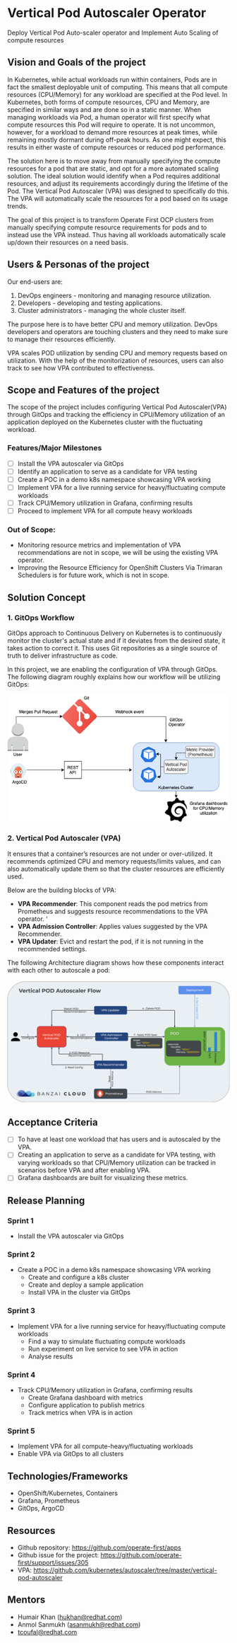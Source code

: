 # Vertical Pod Autoscaler Operator
Deploy Vertical Pod Auto-scaler operator and Implement Auto Scaling of compute resources


## Vision and Goals of the project

In Kubernetes, while actual workloads run within containers, Pods are in fact the smallest deployable unit of computing. This means that all compute resources (CPU/Memory) for any workload are specified at the Pod level. In Kubernetes, both forms of compute resources, CPU and Memory, are specified in similar ways and are done so in a static manner. When managing workloads via Pod, a human operator will first specify what compute resources this Pod will require to operate. It is not uncommon, however, for a workload to demand more resources at peak times, while remaining mostly dormant during off-peak hours. As one might expect, this results in either waste of compute resources or reduced pod performance.
 
The solution here is to move away from manually specifying the compute resources for a pod that are static, and opt for a more automated scaling solution. The ideal solution would identify when a Pod requires additional resources, and adjust its requirements accordingly during the lifetime of the Pod. The Vertical Pod Autoscaler (VPA) was designed to specifically do this. The VPA will automatically scale the resources for a pod based on its usage trends. 

The goal of this project is to transform Operate First OCP clusters from manually specifying compute resource requirements for pods and to instead use the VPA instead. Thus having all workloads automatically scale up/down their resources on a need basis.

## Users & Personas of the project

Our end-users are:

1. DevOps engineers - monitoring and managing resource utilization. 
2. Developers - developing and testing applications.
3. Cluster administrators - managing the whole cluster itself.

The purpose here is to have better CPU and memory utilization. DevOps developers and operators are touching clusters and they need to make sure to manage their resources efficiently.

VPA scales POD utilization by sending CPU and memory requests based on utilization. With the help of the monitorization of resources, users can also track to see how VPA contributed to effectiveness.


## Scope and Features of the project

The scope of the project includes configuring Vertical Pod Autoscaler(VPA) through GitOps and tracking the efficiency in CPU/Memory utilization of an application deployed on the Kubernetes cluster with the fluctuating workload.

### Features/Major Milestones
- [ ] Install the VPA autoscaler via GitOps
- [ ] Identify an application to serve as a candidate for VPA testing
- [ ] Create a POC in a demo k8s namespace showcasing VPA working
- [ ] Implement VPA for a live running service for heavy/fluctuating compute workloads
- [ ] Track CPU/Memory utilization in Grafana, confirming results
- [ ] Proceed to implement VPA for all compute heavy workloads

### Out of Scope:

- Monitoring resource metrics and implementation of VPA recommendations are not in scope, we will be using the existing VPA operator.
- Improving the Resource Efficiency for OpenShift Clusters Via Trimaran Schedulers is for future work, which is not in scope.

## Solution Concept

### 1. GitOps Workflow
GitOps approach to Continuous Delivery on Kubernetes is to continuously monitor the cluster's actual state and if it deviates from the desired state, it takes action to correct it. This uses Git repositories as a single source of truth to deliver infrastructure as code. 

In this project, we are enabling the configuration of VPA through GitOps. The following diagram roughly explains how our workflow will be utilizing GitOps:

![GitOps workflow](images/GitOpsFlow.png)

### 2. Vertical Pod Autoscaler (VPA)

It ensures that a container’s resources are not under or over-utilized. It recommends optimized CPU and memory requests/limits values, and can also automatically update them so that the cluster resources are efficiently used.

Below are the building blocks of VPA:
- **VPA Recommender**: This component reads the pod metrics from Prometheus and suggests resource recommendations to the VPA operator. ‘
- **VPA Admission Controller**: Applies values suggested by the VPA Recommender. 
- **VPA Updater**: Evict and restart the pod, if it is not running in the recommended settings. 

The following Architecture diagram shows how these components interact with each other to autoscale a pod:
    <br>
    <br>
![VPA Architecture](images/vertical-pod-autoscaler-architecture.png)

## Acceptance Criteria

- [ ] To have at least one workload that has users and is autoscaled by the VPA.
- [ ] Creating an application to serve as a candidate for VPA testing, with varying workloads so that CPU/Memory utilization can be tracked in scenarios before VPA and after enabling VPA. 
- [ ] Grafana dashboards are built for visualizing these metrics.

## Release Planning

### Sprint 1
- Install the VPA autoscaler via GitOps

### Sprint 2 
- Create a POC in a demo k8s namespace showcasing VPA working
  - Create and configure a k8s cluster
  - Create and deploy a sample application
  - Install VPA in the cluster via GitOps

### Sprint 3
- Implement VPA for a live running service for heavy/fluctuating compute workloads
  - Find a way to simulate fluctuating compute workloads
  - Run experiment on live service to see VPA in action
  - Analyse results

### Sprint 4
- Track CPU/Memory utilization in Grafana, confirming results
  - Create Grafana dashboard with metrics
  - Configure application to publish metrics
  - Track metrics when VPA is in action

### Sprint 5 
- Implement VPA for all compute-heavy/fluctuating workloads
- Enable VPA via GitOps to all clusters


## Technologies/Frameworks 

- OpenShift/Kubernetes, Containers
- Grafana, Prometheus
- GitOps, ArgoCD

## Resources
- Github repository: https://github.com/operate-first/apps
- Github issue for the project: https://github.com/operate-first/support/issues/305
- VPA: https://github.com/kubernetes/autoscaler/tree/master/vertical-pod-autoscaler

## Mentors
- Humair Khan (hukhan@redhat.com)
- Anmol Sanmukh (asanmukh@redhat.com)
- tcoufal@redhat.com
